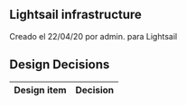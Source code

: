 ## Lightsail infrastructure

Creado el 22/04/20 por admin. para Lightsail


## Design Decisions
| Design item                | Decision|
| :----------------------------------- | :--------------------------------------------------------------------------------|
